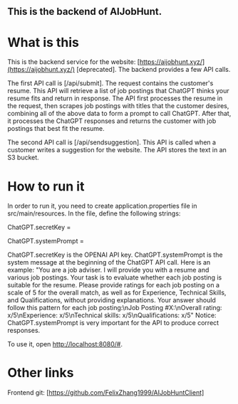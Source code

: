 ## This is the backend of AIJobHunt.
# What is this
This is the backend service for the website: [https://aijobhunt.xyz/](https://aijobhunt.xyz/) [deprecated]. The backend provides a few API calls.


The first API call is [/api/submit]. The request contains the customer's resume. This API will retrieve a list of job postings that ChatGPT thinks your resume fits and return in response. The API first processes the resume in the request, then scrapes job postings with titles that the customer desires, combining all of the above data to form a prompt to call ChatGPT. After that, it processes the ChatGPT responses and returns the customer with job postings that best fit the resume.


The second API call is [/api/sendsuggestion]. This API is called when a customer writes a suggestion for the website. The API stores the text in an S3 bucket.


# How to run it
In order to run it, you need to create application.properties file in src/main/resources. In the file, define the following strings: 

ChatGPT.secretKey =

ChatGPT.systemPrompt =

ChatGPT.secretKey is the OPENAI API key.
ChatGPT.systemPrompt is the system message at the beginning of the ChatGPT API call. Here is an example: "You are a job adviser. I will provide you with a resume and various job postings. Your task is to evaluate whether each job posting is suitable for the resume. Please provide ratings for each job posting on a scale of 5 for the overall match, as well as for Experience, Technical Skills, and Qualifications, without providing explanations. Your answer should follow this pattern for each job posting:\nJob Posting #X:\nOverall rating: x/5\nExperience: x/5\nTechnical skills: x/5\nQualifications: x/5"
Notice: ChatGPT.systemPrompt is very important for the API to produce correct responses.

To use it, open [http://localhost:8080/#](http://localhost:8080/#).

# Other links
Frontend git: [https://github.com/FelixZhang1999/AIJobHuntClient]
